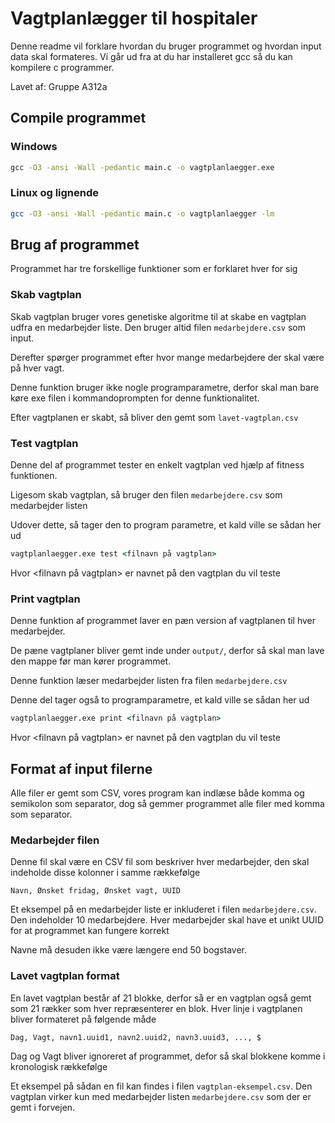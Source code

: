 # Vagtplanlægger til hospitaler
Denne readme vil forklare hvordan du bruger programmet og hvordan input data skal formateres.
Vi går ud fra at du har installeret gcc så du kan kompilere c programmer.

Lavet af: Gruppe A312a

## Compile programmet
### Windows
```cmd
gcc -O3 -ansi -Wall -pedantic main.c -o vagtplanlaegger.exe
```
### Linux og lignende
```bash
gcc -O3 -ansi -Wall -pedantic main.c -o vagtplanlaegger -lm
```

## Brug af programmet
Programmet har tre forskellige funktioner som er forklaret hver for sig


### Skab vagtplan
Skab vagtplan bruger vores genetiske algoritme til at skabe en vagtplan udfra en medarbejder liste. Den bruger altid filen `medarbejdere.csv` som input.

Derefter spørger programmet efter hvor mange medarbejdere der skal være på hver vagt.

Denne funktion bruger ikke nogle programparametre, derfor skal man bare køre exe filen i kommandoprompten for denne funktionalitet.

Efter vagtplanen er skabt, så bliver den gemt som `lavet-vagtplan.csv`


### Test vagtplan
Denne del af programmet tester en enkelt vagtplan ved hjælp af fitness funktionen. 

Ligesom skab vagtplan, så bruger den filen `medarbejdere.csv` som medarbejder listen

Udover dette, så tager den to program parametre, et kald ville se sådan her ud
```cmd
vagtplanlaegger.exe test <filnavn på vagtplan>
```
Hvor <filnavn på vagtplan> er navnet på den vagtplan du vil teste


### Print vagtplan
Denne funktion af programmet laver en pæn version af vagtplanen til hver medarbejder.

De pæne vagtplaner bliver gemt inde under `output/`, derfor så skal man lave den mappe før man kører programmet.

Denne funktion læser medarbejder listen fra filen `medarbejdere.csv`

Denne del tager også to programparametre, et kald ville se sådan her ud
```cmd
vagtplanlaegger.exe print <filnavn på vagtplan>
```
Hvor <filnavn på vagtplan> er navnet på den vagtplan du vil teste


## Format af input filerne
Alle filer er gemt som CSV, vores program kan indlæse både komma og semikolon som separator, dog så gemmer programmet alle filer med komma som separator.

### Medarbejder filen
Denne fil skal være en CSV fil som beskriver hver medarbejder, den skal indeholde disse kolonner i samme rækkefølge

```
Navn, Ønsket fridag, Ønsket vagt, UUID
```

Et eksempel på en medarbejder liste er inkluderet i filen `medarbejdere.csv`. Den indeholder 10 medarbejdere. Hver medarbejder skal have et unikt UUID for at programmet kan fungere korrekt

Navne må desuden ikke være længere end 50 bogstaver.

### Lavet vagtplan format
En lavet vagtplan består af 21 blokke, derfor så er en vagtplan også gemt som 21 rækker som hver repræsenterer en blok. Hver linje i vagtplanen bliver formateret på følgende måde
```
Dag, Vagt, navn1.uuid1, navn2.uuid2, navn3.uuid3, ..., $
```
Dag og Vagt bliver ignoreret af programmet, defor så skal blokkene komme i kronologisk rækkefølge

Et eksempel på sådan en fil kan findes i filen `vagtplan-eksempel.csv`. Den vagtplan virker kun med medarbejder listen `medarbejdere.csv` som der er gemt i forvejen.
